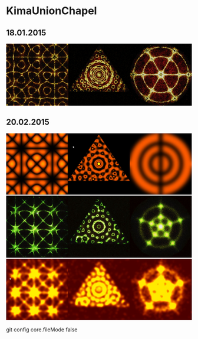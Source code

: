 KimaUnionChapel
===============

18.01.2015
----------
![Screnshot 18.01.2015](https://github.com/mrzl/KimaUnionChapel/blob/master/screenshots/main_january.png)

20.02.2015
----------
![Screnshot 20.02.2015](https://github.com/mrzl/KimaUnionChapel/blob/master/screenshots/mare.jpg)
![Screnshot 20.02.2015](https://github.com/mrzl/KimaUnionChapel/blob/master/screenshots/axis_mundi.jpg)
![Screnshot 20.02.2015](https://github.com/mrzl/KimaUnionChapel/blob/master/screenshots/aurora.jpg)

git config core.fileMode false

